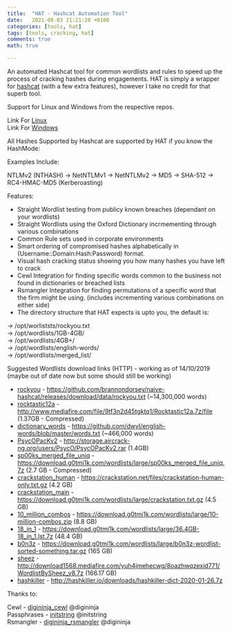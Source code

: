 ```yaml
---
title:  "HAT - Hashcat Automation Tool"
date:   2021-08-03 21:21:20 +0100
categories: [tools, hat]
tags: [tools, cracking, hat]
comments: true
math: true

---
```


An automated Hashcat tool for common wordlists and rules to speed up the process of cracking hashes during engagements. HAT is simply a wrapper for [hashcat] (with a few extra features), however I take no credit for that superb tool.

Support for Linux and Windows from the respective repos.

Link For [Linux](https://github.com/sp00ks-git/hat)   
Link For [Windows](https://github.com/sp00ks-git/hat-windows)


All Hashes Supported by Hashcat are supported by HAT if you know the HashMode:

Examples Include:

NTLMv2 (NTHASH) -> NetNTLMv1 -> NetNTLMv2 -> MD5 -> SHA-512 -> RC4-HMAC-MD5 (Kerberoasting)


Features:

- Straight Wordlist testing from publicy known breaches (dependant on your wordlists)   
- Straight Wordlists using the Oxford Dictionary incrmementing through various combinations   
- Common Rule sets used in corporate environments   
- Smart ordering of compromised hashes alphabetically in (Username::Domain:Hash:Password) format.   
- Visual hash cracking status showing you how many hashes you have left to crack   
- Cewl Integration for finding specific words common to the business not found in dictionaries or breached lists   
- Rsmangler Integration for finding permutations of a specific word that the firm might be using. (includes incrementing various combinations on either side)   
- The directory structure that HAT expects is upto you, the default is:

-> /opt/worliststs/rockyou.txt   
-> /opt/wordlists/1GB-4GB/   
-> /opt/wordlists/4GB+/   
-> /opt/wordlists/english-words/   
-> /opt/wordlists/merged_list/   

Suggested Wordlists download links (HTTP) - working as of 14/10/2019 (maybe out of date now but some should still be working)   


* [rockyou] - https://github.com/brannondorsey/naive-hashcat/releases/download/data/rockyou.txt (~14,300,000 words)   
* [rocktastic12a] - http://www.mediafire.com/file/9tf3n2d45tgktq1/Rocktastic12a.7z/file (1.37GB - Compressed)   
* [dictionary_words] - https://github.com/dwyl/english-words/blob/master/words.txt (~466,000 words)   
* [PsycOPacKv2] - http://storage.aircrack-ng.org/users/PsycO/PsycOPacKv2.rar (1.4GB)   
* [sp00ks_merged_file_uniq] - https://download.g0tmi1k.com/wordlists/large/sp00ks_merged_file_uniq.7z (2.7 GB - Compressed)   
* [crackstation_human] - https://crackstation.net/files/crackstation-human-only.txt.gz (4.2 GB)   
* [crackstation_main] - https://download.g0tmi1k.com/wordlists/large/crackstation.txt.gz (4.5 GB)   
* [10_million_combos] - https://download.g0tmi1k.com/wordlists/large/10-million-combos.zip (8.8 GB)   
* [18_in_1] - https://download.g0tmi1k.com/wordlists/large/36.4GB-18_in_1.lst.7z (48.4 GB)   
* [b0n3z] - https://download.g0tmi1k.com/wordlists/large/b0n3z-wordlist-sorted-something.tar.gz (165 GB)   
* [sheez] - http://download1568.mediafire.com/yuh4jmehecwg/8oazhwqzexid771/WordlistBySheez_v8.7z (166.17 GB)   
* [hashkiller] - http://hashkiller.io/downloads/hashkiller-dict-2020-01-26.7z   

[rockyou]: https://github.com/brannondorsey/naive-hashcat/releases/download/data/rockyou.txt (~14,300,000 words)   
[rocktastic12a]: http://www.mediafire.com/file/9tf3n2d45tgktq1/Rocktastic12a.7z/file (1.37GB - Compressed)   
[dictionary_words]: https://github.com/dwyl/english-words/blob/master/words.txt (~466,000 words)   
[PsycOPacKv2]: http://storage.aircrack-ng.org/users/PsycO/PsycOPacKv2.rar (1.4GB)   
[sp00ks_merged_file_uniq]: https://download.g0tmi1k.com/wordlists/large/sp00ks_merged_file_uniq.7z (2.7 GB - Compressed)   
[crackstation_human]: https://crackstation.net/files/crackstation-human-only.txt.gz (4.2 GB)   
[crackstation_main]: https://download.g0tmi1k.com/wordlists/large/crackstation.txt.gz (4.5 GB)   
[10_million_combos]: https://download.g0tmi1k.com/wordlists/large/10-million-combos.zip (8.8 GB)   
[18_in_1]: https://download.g0tmi1k.com/wordlists/large/36.4GB-18_in_1.lst.7z (48.4 GB)   
[b0n3z]: https://download.g0tmi1k.com/wordlists/large/b0n3z-wordlist-sorted-something.tar.gz (165 GB)   
[sheez]: http://download1568.mediafire.com/yuh4jmehecwg/8oazhwqzexid771/WordlistBySheez_v8.7z (166.17 GB)   
[hashkiller]: http://hashkiller.io/downloads/hashkiller-dict-2020-01-26.7z   

Thanks to:

Cewl - [digininja_cewl] @digininja   
Passphrases - [initstring] @initstring   
Rsmangler - [digininja_rsmangler] @digininja   

[digininja_cewl]: https://github.com/digininja/CeWL   
[digininja_rsmangler]: https://github.com/digininja/RSMangler   
[initstring]: https://github.com/initstring/passphrase-wordlist   
[hashcat]: https://hashcat.net/hashcat   

